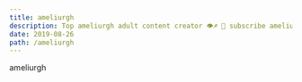 ```yaml
---
title: ameliurgh
description: Top ameliurgh adult content creator 👁♐️ 👑 subscribe ameliurgh to my porn site below IG ameliurgh
date: 2019-08-26
path: /ameliurgh
---
```


ameliurgh